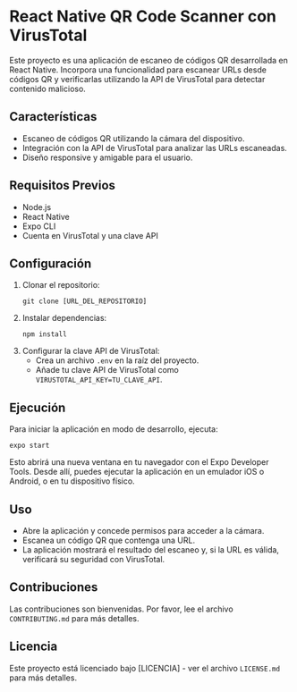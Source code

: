 
# React Native QR Code Scanner con VirusTotal

Este proyecto es una aplicación de escaneo de códigos QR desarrollada en React Native. Incorpora una funcionalidad para escanear URLs desde códigos QR y verificarlas utilizando la API de VirusTotal para detectar contenido malicioso.

## Características

- Escaneo de códigos QR utilizando la cámara del dispositivo.
- Integración con la API de VirusTotal para analizar las URLs escaneadas.
- Diseño responsive y amigable para el usuario.

## Requisitos Previos

- Node.js
- React Native
- Expo CLI
- Cuenta en VirusTotal y una clave API

## Configuración

1. Clonar el repositorio:
   ```
   git clone [URL_DEL_REPOSITORIO]
   ```
2. Instalar dependencias:
   ```
   npm install
   ```
3. Configurar la clave API de VirusTotal:
   - Crea un archivo `.env` en la raíz del proyecto.
   - Añade tu clave API de VirusTotal como `VIRUSTOTAL_API_KEY=TU_CLAVE_API`.

## Ejecución

Para iniciar la aplicación en modo de desarrollo, ejecuta:

```
expo start
```

Esto abrirá una nueva ventana en tu navegador con el Expo Developer Tools. Desde allí, puedes ejecutar la aplicación en un emulador iOS o Android, o en tu dispositivo físico.

## Uso

- Abre la aplicación y concede permisos para acceder a la cámara.
- Escanea un código QR que contenga una URL.
- La aplicación mostrará el resultado del escaneo y, si la URL es válida, verificará su seguridad con VirusTotal.

## Contribuciones

Las contribuciones son bienvenidas. Por favor, lee el archivo `CONTRIBUTING.md` para más detalles.

## Licencia

Este proyecto está licenciado bajo [LICENCIA] - ver el archivo `LICENSE.md` para más detalles.
